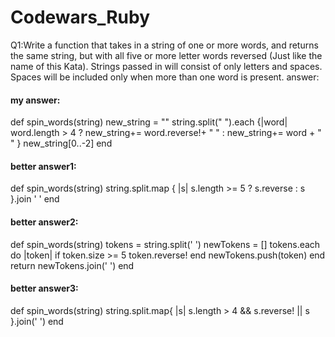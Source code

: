 # Codewars_Ruby
Q1:Write a function that takes in a string of one or more words, and returns the same string,
but with all five or more letter words reversed (Just like the name of this Kata). Strings passed in will consist of only letters and spaces. Spaces will be included only when more than one word is present.
answer:
#### my answer:
def spin_words(string)
  new_string = ""
  string.split(" ").each {|word| word.length > 4 ? new_string+=  word.reverse!+ " " : new_string+= word + " " }
  new_string[0..-2]
end
#### better answer1:
def spin_words(string)
  string.split.map { |s| s.length >= 5 ? s.reverse : s }.join ' '
end

#### better answer2:
def spin_words(string)
  tokens = string.split(' ')
  newTokens = []
  tokens.each do |token|
    if token.size >= 5
      token.reverse!
    end
    newTokens.push(token)
  end
  return newTokens.join(' ')
end

#### better answer3:
def spin_words(string)
  string.split.map{ |s| s.length > 4 && s.reverse! || s }.join(' ')
end
 
